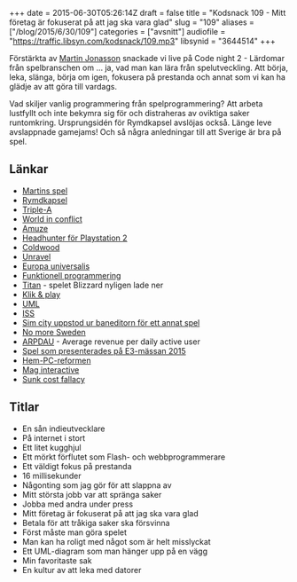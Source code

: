 +++
date = 2015-06-30T05:26:14Z
draft = false
title = "Kodsnack 109 - Mitt företag är fokuserat på att jag ska vara glad"
slug = "109"
aliases = ["/blog/2015/6/30/109"]
categories = ["avsnitt"]
audiofile = "https://traffic.libsyn.com/kodsnack/109.mp3"
libsynid = "3644514"
+++

Förstärkta av [Martin Jonasson](http://www.twitter.com/grapefrukt) snackade vi live på Code night 2 - Lärdomar från spelbranschen om … ja, vad man kan lära från spelutveckling. Att börja, leka, slänga, börja om igen, fokusera på prestanda och annat som vi kan ha glädje av att göra till vardags.

Vad skiljer vanlig programmering från spelprogrammering? Att arbeta lustfyllt och inte bekymra sig för och distraheras av oviktiga saker runtomkring. Ursprungsidén för Rymdkapsel avslöjas också. Länge leve avslappnade gamejams! Och så några anledningar till att Sverige är bra på spel.

## Länkar ##
* [Martins spel](http://grapefrukt.com/)
* [Rymdkapsel](http://rymdkapsel.com/)
* [Triple-A](https://en.wikipedia.org/wiki/AAA_%28video_game_industry%29)
* [World in conflict](https://en.wikipedia.org/wiki/World_in_Conflict)
* [Amuze](https://en.wikipedia.org/wiki/Amuze)
* [Headhunter för Playstation 2](https://en.wikipedia.org/wiki/Headhunter_%28video_game%29)
* [Coldwood](https://www.google.com/search?client=safari&rls=en&q=coldwood+interactive&ie=UTF-8&oe=UTF-8)
* [Unravel](http://www.unravelgame.com/welcome-to-unravel.html)
* [Europa universalis](https://en.wikipedia.org/wiki/Europa_Universalis)
* [Funktionell programmering](https://en.wikipedia.org/wiki/Functional_programming)
* [Titan](http://www.polygon.com/2014/9/23/6827535/blizzard-history-of-titan-mmo) - spelet Blizzard nyligen lade ner
* [Klik & play](https://www.glorioustrainwrecks.com/wiki/Klik_'n'_Play)
* [UML](https://en.wikipedia.org/wiki/Unified_Modeling_Language)
* [ISS](https://en.wikipedia.org/wiki/International_Space_Station)
* [Sim city uppstod ur baneditorn för ett annat spel](https://en.wikipedia.org/wiki/SimCity_%281989_video_game%29#History)
* [No more Sweden](http://nomoresweden.com/)
* [ARPDAU](https://en.wikipedia.org/wiki/Average_revenue_per_user) - Average revenue per daily active user
* [Spel som presenterades på E3-mässan 2015](http://www.ign.com/wikis/e3/Games_at_E3_2015)
* [Hem-PC-reformen](https://sv.wikipedia.org/wiki/Hem-PC)
* [Mag interactive](http://maginteractive.com/)
* [Sunk cost fallacy](https://en.wikipedia.org/wiki/Escalation_of_commitment)

## Titlar ##
* En sån indieutvecklare
* På internet i stort
* Ett litet kugghjul
* Ett mörkt förflutet som Flash- och webbprogrammerare
* Ett väldigt fokus på prestanda
* 16 millisekunder
* Någonting som jag gör för att slappna av
* Mitt största jobb var att spränga saker
* Jobba med andra under press
* Mitt företag är fokuserat på att jag ska vara glad
* Betala för att tråkiga saker ska försvinna
* Först måste man göra spelet
* Man kan ha roligt med något som är helt misslyckat
* Ett UML-diagram som man hänger upp på en vägg
* Min favoritaste sak
* En kultur av att leka med datorer